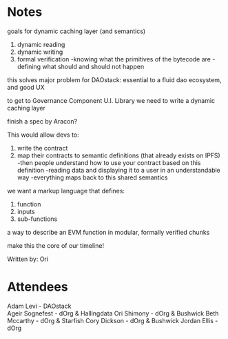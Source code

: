 # Notes  
goals for dynamic caching layer (and semantics)


1. dynamic reading
2. dynamic writing
3. formal verification
-knowing what the primitives of the bytecode are 
-defining what should and should not happen


this solves major problem for DAOstack: essential to a fluid dao ecosystem, and good UX


to get to Governance Component U.I. Library we need to write a dynamic caching layer


finish a spec by Aracon?


This would allow devs to:
1. write the contract
2. map their contracts to semantic definitions (that already exists on IPFS)
-then people understand how to use your contract based on this definition
-reading data and displaying it to a user in an understandable way
-everything maps back to this shared semantics 


we want a markup language that defines:
1. function
2. inputs
3. sub-functions


a way to describe an EVM function in modular, formally verified chunks


make this the core of our timeline! 

Written by: Ori

# Attendees  
Adam Levi - DAOstack  
Ageir Sognefest - dOrg & Hallingdata
Ori Shimony - dOrg & Bushwick
Beth Mccarthy - dOrg & Starfish
Cory Dickson - dOrg & Bushwick
Jordan Ellis - dOrg


